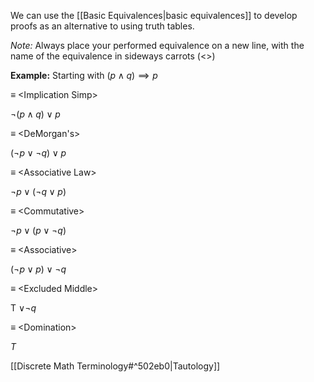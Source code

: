 We can use the [[Basic Equivalences|basic equivalences]] to develop proofs as an alternative to using truth tables. 

*Note:* Always place your performed equivalence on a new line, with the name of the equivalence in sideways carrots (<>)

**Example:**
Starting with $(p\wedge q)\implies p$

$\equiv$ \<Implication Simp>

$\neg(p\wedge q)\vee p$

$\equiv$ \<DeMorgan's>

$(\neg p\vee\neg q)\vee p$

$\equiv$ \<Associative Law>

$\neg p\vee (\neg q\vee p)$

$\equiv$ \<Commutative>

$\neg p\vee(p\vee\neg q)$

$\equiv$ \<Associative>

$(\neg p\vee p)\vee\neg q$

$\equiv$ \<Excluded Middle>

T $\vee\neg q$

$\equiv$ \<Domination>

$T$

[[Discrete Math Terminology#^502eb0|Tautology]]





